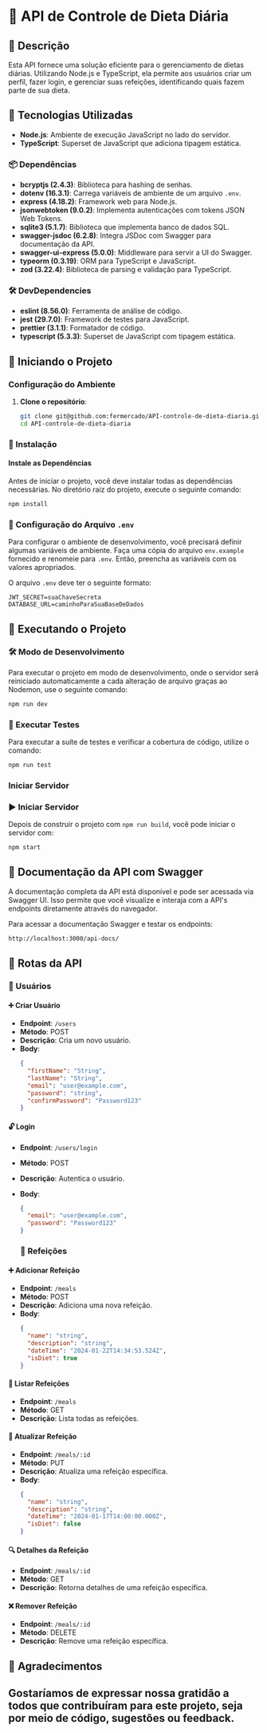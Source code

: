 # 🍏 API de Controle de Dieta Diária

## 📝 Descrição

Esta API fornece uma solução eficiente para o gerenciamento de dietas diárias. Utilizando Node.js e TypeScript, ela permite aos usuários criar um perfil, fazer login, e gerenciar suas refeições, identificando quais fazem parte de sua dieta.

## 🚀 Tecnologias Utilizadas

- **Node.js**: Ambiente de execução JavaScript no lado do servidor.
- **TypeScript**: Superset de JavaScript que adiciona tipagem estática.

### 📦 Dependências

- **bcryptjs (2.4.3)**: Biblioteca para hashing de senhas.
- **dotenv (16.3.1)**: Carrega variáveis de ambiente de um arquivo `.env`.
- **express (4.18.2)**: Framework web para Node.js.
- **jsonwebtoken (9.0.2)**: Implementa autenticações com tokens JSON Web Tokens.
- **sqlite3 (5.1.7)**: Biblioteca que implementa banco de dados SQL.
- **swagger-jsdoc (6.2.8)**: Integra JSDoc com Swagger para documentação da API.
- **swagger-ui-express (5.0.0)**: Middleware para servir a UI do Swagger.
- **typeorm (0.3.19)**: ORM para TypeScript e JavaScript.
- **zod (3.22.4)**: Biblioteca de parsing e validação para TypeScript.

### 🛠️ DevDependencies

- **eslint (8.56.0)**: Ferramenta de análise de código.
- **jest (29.7.0)**: Framework de testes para JavaScript.
- **prettier (3.1.1)**: Formatador de código.
- **typescript (5.3.3)**: Superset de JavaScript com tipagem estática.

## 🚀 Iniciando o Projeto

### Configuração do Ambiente

1. **Clone o repositório**:
   ```bash
   git clone git@github.com:fermercado/API-controle-de-dieta-diaria.git
   cd API-controle-de-dieta-diaria
   ```

### 📌 Instalação

#### Instale as Dependências

Antes de iniciar o projeto, você deve instalar todas as dependências necessárias. No diretório raiz do projeto, execute o seguinte comando:

```bash
npm install
```

### 🔐 Configuração do Arquivo `.env`

Para configurar o ambiente de desenvolvimento, você precisará definir algumas variáveis de ambiente. Faça uma cópia do arquivo `env.example` fornecido e renomeie para `.env`. Então, preencha as variáveis com os valores apropriados.

O arquivo `.env` deve ter o seguinte formato:

```env
JWT_SECRET=suaChaveSecreta
DATABASE_URL=caminhoParaSuaBaseDeDados
```

## 🚀 Executando o Projeto

### 🛠️ Modo de Desenvolvimento

Para executar o projeto em modo de desenvolvimento, onde o servidor será reiniciado automaticamente a cada alteração de arquivo graças ao Nodemon, use o seguinte comando:

```bash
npm run dev
```

### 🧪 Executar Testes

Para executar a suíte de testes e verificar a cobertura de código, utilize o comando:

```bash
npm run test
```

### Iniciar Servidor

### ▶️ Iniciar Servidor

Depois de construir o projeto com `npm run build`, você pode iniciar o servidor com:

```bash
npm start
```

## 📃 Documentação da API com Swagger

A documentação completa da API está disponível e pode ser acessada via Swagger UI. Isso permite que você visualize e interaja com a API's endpoints diretamente através do navegador.

Para acessar a documentação Swagger e testar os endpoints:

```bash
http://localhost:3000/api-docs/
```

## 📡 Rotas da API

### 👥 Usuários

#### ➕ Criar Usuário

- **Endpoint**: `/users`
- **Método**: POST
- **Descrição**: Cria um novo usuário.
- **Body**:
  ```json
  {
    "firstName": "String",
    "lastName": "String",
    "email": "user@example.com",
    "password": "string",
    "confirmPassword": "Password123"
  }
  ```

#### 🔓 Login

- **Endpoint**: `/users/login`
- **Método**: POST
- **Descrição**: Autentica o usuário.
- **Body**:

  ```json
  {
    "email": "user@example.com",
    "password": "Password123"
  }
  ```

  ### 🥗 Refeições

#### ➕ Adicionar Refeição

- **Endpoint**: `/meals`
- **Método**: POST
- **Descrição**: Adiciona uma nova refeição.
- **Body**:
  ```json
  {
    "name": "string",
    "description": "string",
    "dateTime": "2024-01-22T14:34:53.524Z",
    "isDiet": true
  }
  ```

#### 📜 Listar Refeições

- **Endpoint**: `/meals`
- **Método**: GET
- **Descrição**: Lista todas as refeições.

#### 🔄 Atualizar Refeição

- **Endpoint**: `/meals/:id`
- **Método**: PUT
- **Descrição**: Atualiza uma refeição específica.
- **Body**:
  ```json
  {
    "name": "string",
    "description": "string",
    "dateTime": "2024-01-17T14:00:00.000Z",
    "isDiet": false
  }
  ```

#### 🔍 Detalhes da Refeição

- **Endpoint**: `/meals/:id`
- **Método**: GET
- **Descrição**: Retorna detalhes de uma refeição específica.

#### ❌ Remover Refeição

- **Endpoint**: `/meals/:id`
- **Método**: DELETE
- **Descrição**: Remove uma refeição específica.

## 💖 Agradecimentos

## Gostaríamos de expressar nossa gratidão a todos que contribuíram para este projeto, seja por meio de código, sugestões ou feedback.
